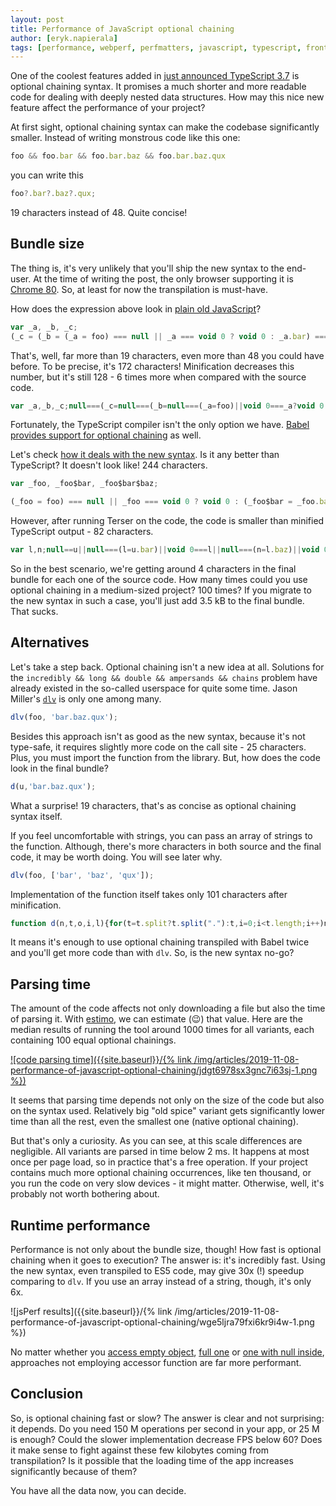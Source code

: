 ```yaml
---
layout: post
title: Performance of JavaScript optional chaining
author: [eryk.napierala]
tags: [performance, webperf, perfmatters, javascript, typescript, frontend]
---
```


One of the coolest features added in [just announced TypeScript
3.7](https://devblogs.microsoft.com/typescript/announcing-typescript-3-7/) is optional chaining syntax. It promises a
much shorter and more readable code for dealing with deeply nested data structures. How may this nice new feature affect
the performance of your project?

At first sight, optional chaining syntax can make the codebase significantly smaller. Instead of writing monstrous code
like this one:

```javascript
foo && foo.bar && foo.bar.baz && foo.bar.baz.qux
```

you can write this

```ts
foo?.bar?.baz?.qux;
```

19 characters instead of 48. Quite concise!

## Bundle size

The thing is, it's very unlikely that you'll ship the new syntax to the end-user. At the time of writing the post, the
only browser supporting it is [Chrome 80](https://www.chromestatus.com/feature/5668249494618112). So, at least for now
the transpilation is must-have.

How does the expression above look in [plain old
JavaScript](https://www.typescriptlang.org/play/index.html?ssl=1&ssc=1&pln=1&pc=20#code/GYexH4DoCMEMCcpwF5QI4FcAeBuIA)?

```js
var _a, _b, _c;
(_c = (_b = (_a = foo) === null || _a === void 0 ? void 0 : _a.bar) === null || _b === void 0 ? void 0 : _b.baz) === null || _c === void 0 ? void 0 : _c.qux;
```

That's, well, far more than 19 characters, even more than 48 you could have before. To be precise, it's 172 characters!
Minification decreases this number, but it's still 128 - 6 times more when compared with the source code.

```js
var _a,_b,_c;null===(_c=null===(_b=null===(_a=foo)||void 0===_a?void 0:_a.bar)||void 0===_b?void 0:_b.baz)||void 0===_c||_c.qux;
```

Fortunately, the TypeScript compiler isn't the only option we have. [Babel provides support for optional
chaining](https://babeljs.io/docs/en/babel-plugin-proposal-optional-chaining) as well.

Let's check [how it deals with the new
syntax](https://babeljs.io/repl#?babili=false&browsers=&build=&builtIns=false&spec=false&loose=false&code_lz=GYexH4DoCMEMCcpwF5QI4FcAeBuIA&debug=false&forceAllTransforms=false&shippedProposals=false&circleciRepo=&evaluate=false&fileSize=false&timeTravel=false&sourceType=module&lineWrap=false&presets=&prettier=false&targets=&version=7.7.1&externalPlugins=%40babel%2Fplugin-proposal-optional-chaining%407.6.0%2Cbabel-plugin-syntax-optional-chaining%407.0.0-alpha.13).
Is it any better than TypeScript? It doesn't look like! 244 characters.

```js
var _foo, _foo$bar, _foo$bar$baz;

(_foo = foo) === null || _foo === void 0 ? void 0 : (_foo$bar = _foo.bar) === null || _foo$bar === void 0 ? void 0 : (_foo$bar$baz = _foo$bar.baz) === null || _foo$bar$baz === void 0 ? void 0 : _foo$bar$baz.qux;
```

However, after running Terser on the code, the code is smaller than minified TypeScript output - 82 characters.

```js
var l,n;null==u||null===(l=u.bar)||void 0===l||null===(n=l.baz)||void 0===n||n.qux
```

So in the best scenario, we're getting around 4 characters in the final bundle for each one of the source code. How many
times could you use optional chaining in a medium-sized project? 100 times? If you migrate to the new syntax in such a case,
you'll just add 3.5 kB to the final bundle. That sucks.

## Alternatives

Let's take a step back. Optional chaining isn't a new idea at all. Solutions for the `incredibly && long && double &&
ampersands && chains` problem have already existed in the so-called userspace for quite some time. Jason Miller's
[`dlv`](https://github.com/developit/dlv) is only one among many.

```js
dlv(foo, 'bar.baz.qux');
```

Besides this approach isn't as good as the new syntax, because it's not type-safe, it requires slightly more code on the
call site - 25 characters. Plus, you must import the function from the library. But, how does the code look in the final
bundle?

```js
d(u,'bar.baz.qux');
```

What a surprise! 19 characters, that's as concise as optional chaining syntax itself.

If you feel uncomfortable with strings, you can pass an array of strings to the function. Although, there's more characters
in both source and the final code, it may be worth doing. You will see later why.

```js
dlv(foo, ['bar', 'baz', 'qux']);
```

Implementation of the function itself takes only 101 characters after minification.

```js
function d(n,t,o,i,l){for(t=t.split?t.split("."):t,i=0;i<t.length;i++)n=n?n[t[i]]:l;return n===l?o:n}
```

It means it's enough to use optional chaining transpiled with Babel twice and you'll get more code than with `dlv`.
So, is the new syntax no-go?

## Parsing time

The amount of the code affects not only downloading a file but also the time of parsing it. With
[estimo](https://www.npmjs.com/package/estimo), we can estimate (😉) that value. Here are the median results of running
the tool around 1000 times for all variants, each containing 100 equal optional chainings.

[![code parsing
time]({{site.baseurl}}/{% link /img/articles/2019-11-08-performance-of-javascript-optional-chaining/jdgt6978sx3gnc7i63sj-1.png %})](https://docs.google.com/spreadsheets/d/17xD1LgKWQSoOYLRq-ZoMQr9s6LzwmF2i4_H39UquKAo/edit?usp=sharing)

It seems that parsing time depends not only on the size of the code but also on the syntax used. Relatively big "old spice"
variant gets significantly lower time than all the rest, even the smallest one (native optional chaining).

But that's only a curiosity. As you can see, at this scale differences are negligible. All variants are parsed in time
below 2 ms. It happens at most once per page load, so in practice that's a free operation. If your project contains much
more optional chaining occurrences, like ten thousand, or you run the code on very slow devices - it might matter.
Otherwise, well, it's probably not worth bothering about.

## Runtime performance

Performance is not only about the bundle size, though! How fast is optional chaining when it goes to execution? The
answer is: it's incredibly fast. Using the new syntax, even transpiled to ES5 code, may give 30x (!) speedup comparing
to `dlv`. If you use an array instead of a string, though, it's only 6x.

![jsPerf results]({{site.baseurl}}/{% link /img/articles/2019-11-08-performance-of-javascript-optional-chaining/wge5ljra79fxi6kr9i4w-1.png %})

No matter whether you [access empty object](https://jsperf.com/optional-chaining-empty-object), [full
one](https://jsperf.com/optional-chaining-full-path) or [one with null
inside](https://jsperf.com/optional-chaining-null-inside), approaches not employing accessor function are far more
performant.

## Conclusion

So, is optional chaining fast or slow? The answer is clear and not surprising: it depends. Do you need 150 M
operations per second in your app, or 25 M is enough? Could the slower implementation decrease FPS below 60? Does it
make sense to fight against these few kilobytes coming from transpilation? Is it possible that the loading time of the app
increases significantly because of them?

You have all the data now, you can decide.
